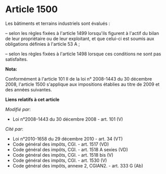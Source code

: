 # Article 1500

Les bâtiments et terrains industriels sont évalués :

– selon les règles fixées à l'article 1499 lorsqu'ils figurent à l'actif du bilan de leur propriétaire ou de leur exploitant,
et que celui-ci est soumis aux obligations définies à l'article 53 A ;

– selon les règles fixées à l'article 1498 lorsque ces conditions ne sont pas satisfaites.

**Nota:**

Conformément à l'article 101 II de la loi n° 2008-1443 du 30 décembre 2008, l'article 1500 s'applique aux impositions
établies au titre de 2009 et des années suivantes.

**Liens relatifs à cet article**

_Modifié par_:

  - Loi n°2008-1443 du 30 décembre 2008 - art. 101 (V)

_Cité par_:

  - Loi n°2010-1658 du 29 décembre 2010 - art. 34 (VT)
  - Code général des impôts, CGI. - art. 1517 (VD)
  - Code général des impôts, CGI. - art. 1518 A sexies (VD)
  - Code général des impôts, CGI. - art. 1518 bis (V)
  - Code général des impôts, CGI. - art. 1530 (V)
  - Code général des impôts, annexe 2, CGIAN2. - art. 333 G (Ab)
